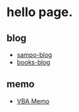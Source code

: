 # hello page.

## blog

* [sampo-blog](https://sampo-blog.katagata.work)
* [books-blog](https://books-blog.katagata.work)

## memo
* [VBA Memo](https://dev.katagata.work/vba_memo)
